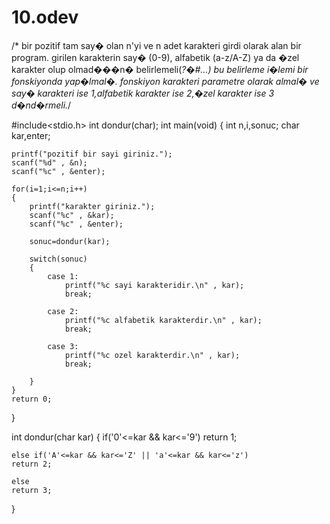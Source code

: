 # 10.odev

/* bir pozitif tam say� olan n'yi ve n adet karakteri girdi olarak alan bir program. girilen karakterin say� (0-9), alfabetik (a-z/A-Z) ya da �zel karakter
olup olmad���n� belirlemeli(*?�#...) bu belirleme i�lemi bir fonskiyonda yap�lmal�. fonskiyon karakteri parametre olarak almal� ve say� karakteri ise
1,alfabetik karakter ise 2,�zel karakter ise 3 d�nd�rmeli.*/

#include<stdio.h>
int dondur(char);
int main(void)
{
	int n,i,sonuc;
	char kar,enter;
	
	printf("pozitif bir sayi giriniz.");
	scanf("%d" , &n);
	scanf("%c" , &enter);
	
	for(i=1;i<=n;i++)
	{
		printf("karakter giriniz.");
		scanf("%c" , &kar);
		scanf("%c" , &enter);
		
		sonuc=dondur(kar);
		
		switch(sonuc)
		{
			case 1:
				printf("%c sayi karakteridir.\n" , kar);
				break;
			
			case 2:
				printf("%c alfabetik karakterdir.\n" , kar);
				break;
			
			case 3:
				printf("%c ozel karakterdir.\n" , kar);
				break;
			
		}
	}
	return 0;
}

int dondur(char kar)
{
	if('0'<=kar && kar<='9')
	return 1;
	
	else if('A'<=kar && kar<='Z' || 'a'<=kar && kar<='z')
	return 2;
	
	else
	return 3;
}
